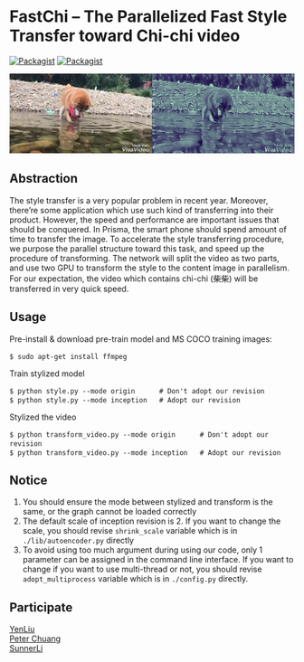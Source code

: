 # FastChi – The Parallelized Fast Style Transfer toward Chi-chi video

[![Packagist](https://img.shields.io/badge/Tensorflow-1.3.0-yellow.svg)]()
[![Packagist](https://img.shields.io/badge/Python-3.5.2-blue.svg)]()

![](https://raw.githubusercontent.com/SunnerLi/FastChi/another_vgg_version/img/logo.png)

Abstraction
---
The style transfer is a very popular problem in recent year. Moreover, there’re some application which use such kind of transferring into their product. However, the speed and performance are important issues that should be conquered. In Prisma, the smart phone should spend amount of time to transfer the image. To accelerate the style transferring procedure, we purpose the parallel structure toward this task, and speed up the procedure of transforming. The network will split the video as two parts, and use two GPU to transform the style to the content image in parallelism. For our expectation, the video which contains chi-chi (柴柴) will be transferred in very quick speed. 

Usage
---
Pre-install & download pre-train model and MS COCO training images:
```
$ sudo apt-get install ffmpeg
```

Train stylized model
```
$ python style.py --mode origin      # Don't adopt our revision
$ python style.py --mode inception   # Adopt our revision
```

Stylized the video
```
$ python transform_video.py --mode origin      # Don't adopt our revision
$ python transform_video.py --mode inception   # Adopt our revision
```

Notice
---
1. You should ensure the mode between stylized and transform is the same, or the graph cannot be loaded correctly    
2. The default scale of inception revision is 2. If you want to change the scale, you should revise `shrink_scale` variable which is in `./lib/autoencoder.py` directly     
3. To avoid using too much argument during using our code, only 1 parameter can be assigned in the command line interface. If you want to change if you want to use multi-thread or not, you should revise `adopt_multiprocess` variable which is in `./config.py` directly.    

Participate
---
[YenLiu](https://github.com/YenLiu1020)    
[Peter Chuang](https://github.com/Peter654q)    
[SunnerLi](https://github.com/SunnerLi)
